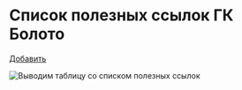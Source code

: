 # Список полезных ссылок ГК Болото

[Добавить](https://gitlab.samoletgroup.ru/-/ide/project/enterprise-architecture/samolet/edit/as-is/-/documentation/useful_links/useful_links.yaml)

![Выводим таблицу со списком полезных ссылок](@document/useful_links_table)

